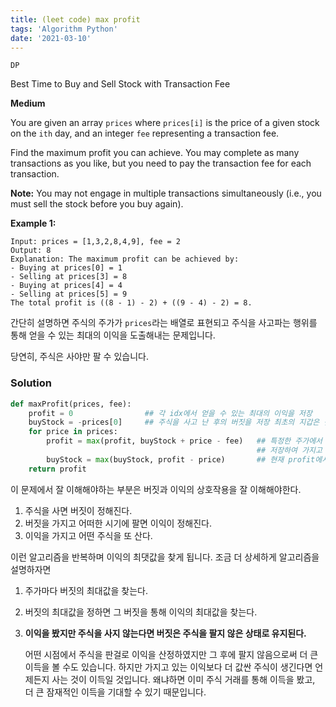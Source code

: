 ```yaml
---
title: (leet code) max profit
tags: 'Algorithm Python'
date: '2021-03-10'
---
```

`DP`

Best Time to Buy and Sell Stock with Transaction Fee

**Medium**

You are given an array `prices` where `prices[i]` is the price of a given stock on the `ith` day, and an integer `fee` representing a transaction fee.

Find the maximum profit you can achieve. You may complete as many transactions as you like, but you need to pay the transaction fee for each transaction.

**Note:** You may not engage in multiple transactions simultaneously (i.e., you must sell the stock before you buy again).

 

**Example 1:**

```
Input: prices = [1,3,2,8,4,9], fee = 2
Output: 8
Explanation: The maximum profit can be achieved by:
- Buying at prices[0] = 1
- Selling at prices[3] = 8
- Buying at prices[4] = 4
- Selling at prices[5] = 9
The total profit is ((8 - 1) - 2) + ((9 - 4) - 2) = 8.
```

간단히 설명하면 주식의 주가가 `prices`라는 배열로 표현되고 주식을 사고파는 행위를 통해 얻을 수 있는 최대의 이익을 도출해내는 문제입니다.

당연히, 주식은 사야만 팔 수 있습니다.

### Solution

```python
def maxProfit(prices, fee):
    profit = 0                ## 각 idx에서 얻을 수 있는 최대의 이익을 저장
    buyStock = -prices[0]     ## 주식을 사고 난 후의 버짓을 저장 최초의 지갑은 첫 주식을 산 이후의 버짓으로 저장
    for price in prices:
        profit = max(profit, buyStock + price - fee)   ## 특정한 주가에서 버짓과 주가를 더하고 수수료를 빼면 얻을 수 있는 이득이며 최대값을 
        											   ## 저장하여 가지고 간다.
        buyStock = max(buyStock, profit - price)       ## 현재 profit에서 현재 주가를 빼면 자기는 버짓이 나오며 버짓은 항상 최대값을 가질 수                                                        ## 있게 한다.
   	return profit
```

이 문제에서 잘 이해해야하는 부분은 버짓과 이익의 상호작용을 잘 이해해야한다.

1. 주식을 사면 버짓이 정해진다.
2. 버짓을 가지고 어떠한 시기에 팔면 이익이 정해진다.
3. 이익을 가지고 어떤 주식을 또 산다.

이런 알고리즘을 반복하며 이익의 최댓값을 찾게 됩니다. 조금 더 상세하게 알고리즘을 설명하자면

1. 주가마다 버짓의 최대값을 찾는다. 

2. 버짓의 최대값을 정하면 그 버짓을 통해 이익의 최대값을 찾는다.

3. **이익을 봤지만 주식을 사지 않는다면 버짓은 주식을 팔지 않은 상태로 유지된다.**

   어떤 시점에서 주식을 판걸로 이익을 산정하였지만 그 후에 팔지 않음으로써 더 큰 이득을 볼 수도 있습니다. 하지만 가지고 있는 이익보다 더 값싼 주식이 생긴다면 언제든지 사는 것이 이득일 것입니다. 왜냐하면 이미 주식 거래를 통해 이득을 봤고, 더 큰 잠재적인 이득을 기대할 수 있기 때문입니다.
